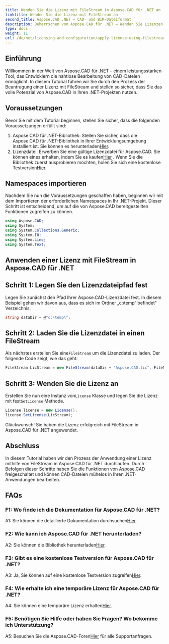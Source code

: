 ```yaml
---
title: Wenden Sie die Lizenz mit FileStream in Aspose.CAD für .NET an
linktitle: Wenden Sie die Lizenz mit FileStream an
second_title: Aspose.CAD .NET – CAD- und BIM-Dateiformat
description: Beherrschen von Aspose.CAD für .NET – Wenden Sie Lizenzen nahtlos mit FileStream an. Entdecken Sie die Schritt-für-Schritt-Anleitung und erschließen Sie das Potenzial. Jetzt downloaden!
type: docs
weight: 11
url: /de/net/licensing-and-configuration/apply-license-using-filestream/
---
```

## Einführung

Willkommen in der Welt von Aspose.CAD für .NET – einem leistungsstarken Tool, das Entwicklern die nahtlose Bearbeitung von CAD-Dateien ermöglicht. In diesem Tutorial führen wir Sie durch den Prozess der Beantragung einer Lizenz mit FileStream und stellen so sicher, dass Sie das volle Potenzial von Aspose.CAD in Ihren .NET-Projekten nutzen.

## Voraussetzungen

Bevor Sie mit dem Tutorial beginnen, stellen Sie sicher, dass die folgenden Voraussetzungen erfüllt sind:
1.  Aspose.CAD für .NET-Bibliothek: Stellen Sie sicher, dass die Aspose.CAD für .NET-Bibliothek in Ihrer Entwicklungsumgebung installiert ist. Sie können es herunterladen[Hier](https://releases.aspose.com/cad/net/).
2.  Lizenzdatei: Erwerben Sie eine gültige Lizenzdatei für Aspose.CAD. Sie können eines erhalten, indem Sie es kaufen[Hier](https://purchase.aspose.com/buy) . Wenn Sie die Bibliothek zuerst ausprobieren möchten, holen Sie sich eine kostenlose Testversion[Hier](https://releases.aspose.com/).

## Namespaces importieren

Nachdem Sie nun die Voraussetzungen geschaffen haben, beginnen wir mit dem Importieren der erforderlichen Namespaces in Ihr .NET-Projekt. Dieser Schritt ist entscheidend, um auf die von Aspose.CAD bereitgestellten Funktionen zugreifen zu können.
```csharp
using Aspose.CAD;
using System;
using System.Collections.Generic;
using System.IO;
using System.Linq;
using System.Text;
```

## Anwenden einer Lizenz mit FileStream in Aspose.CAD für .NET

## Schritt 1: Legen Sie den Lizenzdateipfad fest

Legen Sie zunächst den Pfad Ihrer Aspose.CAD-Lizenzdatei fest. In diesem Beispiel gehen wir davon aus, dass es sich im Ordner „c:\temp“ befindet\" Verzeichnis.
```csharp
string dataDir = @"c:\temp\";
```

## Schritt 2: Laden Sie die Lizenzdatei in einen FileStream

 Als nächstes erstellen Sie eine`FileStream` um die Lizenzdatei zu laden. Der folgende Code zeigt, wie das geht:
```csharp
FileStream LicStream = new FileStream(dataDir + "Aspose.CAD.lic", FileMode.Open);
```

## Schritt 3: Wenden Sie die Lizenz an

 Erstellen Sie nun eine Instanz von`License` Klasse und legen Sie die Lizenz mit fest`SetLicense` Methode.
```csharp
License license = new License();
license.SetLicense(LicStream);
```

Glückwunsch! Sie haben die Lizenz erfolgreich mit FileStream in Aspose.CAD für .NET angewendet.

## Abschluss

In diesem Tutorial haben wir den Prozess der Anwendung einer Lizenz mithilfe von FileStream in Aspose.CAD für .NET durchlaufen. Durch Befolgen dieser Schritte haben Sie die Funktionen von Aspose.CAD freigeschaltet und können CAD-Dateien mühelos in Ihren .NET-Anwendungen bearbeiten.

## FAQs

### F1: Wo finde ich die Dokumentation für Aspose.CAD für .NET?

 A1: Sie können die detaillierte Dokumentation durchsuchen[Hier](https://reference.aspose.com/cad/net/).

### F2: Wie kann ich Aspose.CAD für .NET herunterladen?

 A2: Sie können die Bibliothek herunterladen[Hier](https://releases.aspose.com/cad/net/).

### F3: Gibt es eine kostenlose Testversion für Aspose.CAD für .NET?

 A3: Ja, Sie können auf eine kostenlose Testversion zugreifen[Hier](https://releases.aspose.com/).

### F4: Wie erhalte ich eine temporäre Lizenz für Aspose.CAD für .NET?

 A4: Sie können eine temporäre Lizenz erhalten[Hier](https://purchase.aspose.com/temporary-license/).

### F5: Benötigen Sie Hilfe oder haben Sie Fragen? Wo bekomme ich Unterstützung?

 A5: Besuchen Sie die Aspose.CAD-Foren[Hier](https://forum.aspose.com/c/cad/19) für alle Supportanfragen.